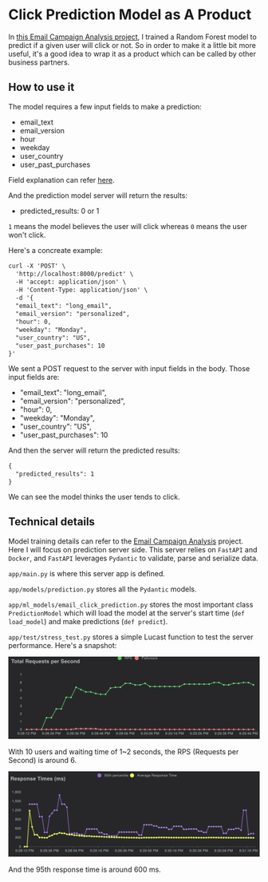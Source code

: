 # Click Prediction Model as A Product

In [this Email Campaign Analysis project](https://github.com/wctjerry/email-campaign-analysis), I trained a Random Forest model to predict if a given user will click or not. So in order to make it a little bit more useful, it's a good idea to wrap it as a product which can be called by other business partners.


## How to use it

The model requires a few input fields to make a prediction:

* email_text
* email_version
* hour
* weekday
* user_country
* user_past_purchases

Field explanation can refer [here](https://github.com/wctjerry/email-campaign-analysis?tab=readme-ov-file#dataset-preview).

And the prediction model server will return the results:

* predicted_results: 0 or 1

`1` means the model believes the user will click whereas `0` means the user won't click. 

Here's a concreate example:

```
curl -X 'POST' \
  'http://localhost:8000/predict' \
  -H 'accept: application/json' \
  -H 'Content-Type: application/json' \
  -d '{
  "email_text": "long_email",
  "email_version": "personalized",
  "hour": 0,
  "weekday": "Monday",
  "user_country": "US",
  "user_past_purchases": 10
}'
```

We sent a POST request to the server with input fields in the body. Those input fields are:

* "email_text": "long_email",
* "email_version": "personalized",
* "hour": 0,
* "weekday": "Monday",
* "user_country": "US",
* "user_past_purchases": 10

And then the server will return the predicted results:

```
{
  "predicted_results": 1
}
```

We can see the model thinks the user tends to click.

## Technical details

Model training details can refer to the [Email Campaign Analysis](https://github.com/wctjerry/email-campaign-analysis?tab=readme-ov-file#machine-learning-model) project. Here I will focus on prediction server side. This server relies on `FastAPI` and `Docker`, and `FastAPI` leverages `Pydantic` to validate, parse and serialize data.  

`app/main.py` is where this server app is defined.

`app/models/prediction.py` stores all the `Pydantic` models.

`app/ml_models/email_click_prediction.py` stores the most important class `PredictionModel` which will load the model at the server's start time (`def load_model`) and make predictions (`def predict`).

`app/test/stress_test.py` stores a simple Lucast function to test the server performance. Here's a snapshot:

![alt text](images/rps.png)

With 10 users and waiting time of 1~2 seconds, the RPS (Requests per Second) is around 6.

![alt text](images/response.png)

And the 95th response time is around 600 ms.
